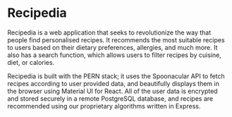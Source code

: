# Recipedia

Recipedia is a web application that seeks to revolutionize the way that people find personalised recipes. It recommends the most suitable recipes to users based on their dietary preferences, allergies, and much more. It also has a search function, which allows users to filter recipes by cuisine, diet, or calories.

Recipedia is built with the PERN stack; it uses the Spoonacular API to fetch recipes according to user provided data, and beautifully displays them in the browser using Material UI for React. All of the user data is encrypted and stored securely in a remote PostgreSQL database, and recipes are recommended using our proprietary algorithms written in Express.
